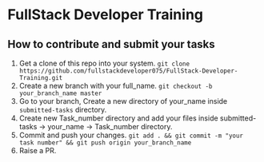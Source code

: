 # FullStack Developer Training

## How to contribute and submit your tasks
1. Get a clone of this repo into your system.
  `git clone https://github.com/fullstackdeveloper075/FullStack-Developer-Training.git`
2. Create a new branch with your full_name.
    `git checkout -b your_branch_name master`
3. Go to your branch, Create a new directory of your_name inside `submitted-tasks` directory.
4. Create new Task_number directory and add your files inside submitted-tasks -> your_name -> Task_number directory.
5. Commit and push your changes.
    `git add . && git commit -m "your task number" && git push origin your_branch_name`
6. Raise a PR.
